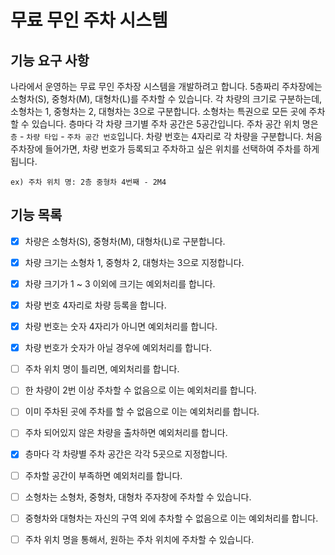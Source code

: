 # 무료 무인 주차 시스템

## 기능 요구 사항

나라에서 운영하는 무료 무인 주차장 시스템을 개발하려고 합니다. 5층짜리 주차장에는 소형차(S), 중형차(M), 대형차(L)를 주차할 수 있습니다. 각 차량의 크기로 구분하는데, 소형차는 1, 중형차는 2, 대형차는
3으로 구분합니다. 소형차는 특권으로 모든 곳에 주차할 수 있습니다. 층마다 각 차량 크기별 주차 공간은 5공간입니다. 주차 공간 위치 명은 `층` - `차량 타입` - `주차 공간 번호`입니다. 차량 번호는
4자리로 각 차량을 구분합니다. 처음 주차장에 들어가면, 차량 번호가 등록되고 주차하고 싶은 위치를 선택하여 주차를 하게 됩니다.

`ex) 주차 위치 명: 2층 중형차 4번째 - 2M4`

## 기능 목록

* [X] 차량은 소형차(S), 중형차(M), 대형차(L)로 구분합니다.

* [X] 차량 크기는 소형차 1, 중형차 2, 대형차는 3으로 지정합니다.

* [X] 차량 크기가 1 ~ 3 이외에 크기는 예외처리를 합니다.

* [X] 차량 번호 4자리로 차량 등록을 합니다.

* [X] 차량 번호는 숫자 4자리가 아니면 예외처리를 합니다.

* [X] 차량 번호가 숫자가 아닐 경우에 예외처리를 합니다.

* [ ] 주차 위치 명이 틀리면, 예외처리를 합니다.

* [ ] 한 차량이 2번 이상 주차할 수 없음으로 이는 예외처리를 합니다.

* [ ] 이미 주차된 곳에 주차를 할 수 없음으로 이는 예외처리를 합니다.

* [ ] 주차 되어있지 않은 차량을 출차하면 예외처리를 합니다.

* [X] 층마다 각 차량별 주차 공간은 각각 5곳으로 지정합니다.

* [ ] 주차할 공간이 부족하면 예외처리를 합니다.

* [ ] 소형차는 소형차, 중형차, 대형차 주자창에 주차할 수 있습니다.

* [ ] 중형차와 대형차는 자신의 구역 외에 추차할 수 없음으로 이는 예외처리를 합니다.

* [ ] 주차 위치 명을 통해서, 원하는 주차 위치에 주차할 수 있습니다.